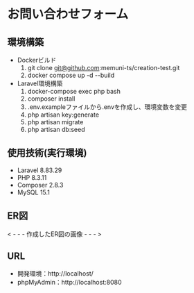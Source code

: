 # お問い合わせフォーム

## 環境構築
- Dockerビルド
  1. git clone git@github.com:memuni-ts/creation-test.git
  2. docker compose up -d --build
- Laravel環境構築
  1. docker-compose exec php bash
  2. composer install
  3. .env.exampleファイルから.envを作成し、環境変数を変更
  4. php artisan key:generate
  5. php artisan migrate
  6. php artisan db:seed

## 使用技術(実行環境)
- Laravel 8.83.29
- PHP 8.3.11
- Composer 2.8.3
- MySQL 15.1

## ER図
< - - - 作成したER図の画像 - - - >

## URL
- 開発環境：http://localhost/
- phpMyAdmin：http://localhost:8080
